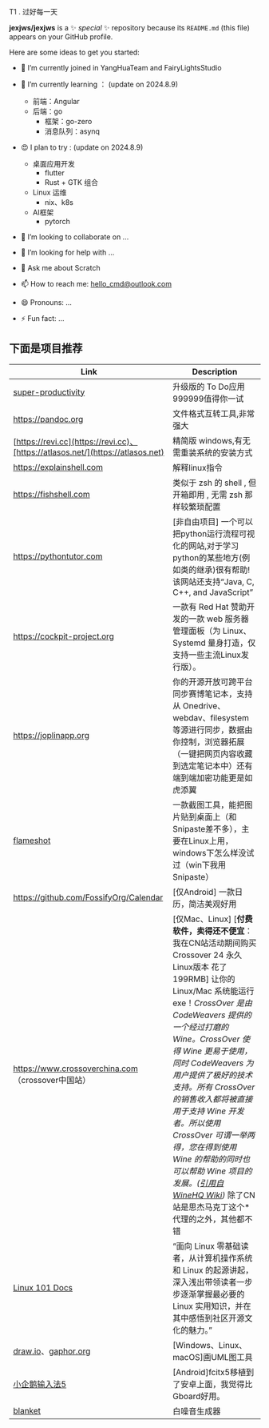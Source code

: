 T1 . 过好每一天


**jexjws/jexjws** is a ✨ _special_ ✨ repository because its `README.md` (this file) appears on your GitHub profile.


Here are some ideas to get you started:


- 🔭 I’m currently joined in YangHuaTeam and FairyLightsStudio

- 🌱 I’m currently learning ： (update on 2024.8.9)
  -  前端：Angular
  -  后端：go
      - 框架：go-zero
      - 消息队列：asynq

- 😍 I plan to try : (update on 2024.8.9)  
  -  桌面应用开发
      - flutter
      - Rust + GTK 组合
  - Linux 运维
      - nix、k8s
  - AI框架
      - pytorch

- 👯 I’m looking to collaborate on ...
- 🤔 I’m looking for help with ...
- 💬 Ask me about Scratch
- 📫 How to reach me: hello_cmd@outlook.com
- 😄 Pronouns: ...
- ⚡ Fun fact: ...



下面是项目推荐
-------------------

| Link | Description |
| ----------- | ----------- |
| [super-productivity](https://github.com/johannesjo/super-productivity) | 升级版的 To Do应用 999999值得你一试|
|https://pandoc.org | 文件格式互转工具,非常强大 |   
|[https://revi.cc](https://revi.cc)、[https://atlasos.net/](https://atlasos.net) | 精简版 windows,有无需重装系统的安装方式  |  
|https://explainshell.com | 解释linux指令   |
|https://fishshell.com | 类似于 zsh 的 shell , 但开箱即用 , 无需 zsh 那样较繁琐配置    |
|https://pythontutor.com | [非自由项目] 一个可以把python运行流程可视化的网站,对于学习python的某些地方(例如类的继承)很有帮助!该网站还支持“Java, C, C++, and JavaScript”   |
|https://cockpit-project.org | 一款有 Red Hat 赞助开发的一款 web 服务器管理面板（为 Linux、Systemd 量身打造，仅支持一些主流Linux发行版）。      |
|https://joplinapp.org | 你的开源开放可跨平台同步赛博笔记本，支持从 Onedrive、webdav、filesystem 等源进行同步，数据由你控制，浏览器拓展（一键把网页内容收藏到选定笔记本中）还有端到端加密功能更是如虎添翼|
|[flameshot](https://flameshot.org) | 一款截图工具，能把图片贴到桌面上（和Snipaste差不多），主要在Linux上用，windows下怎么样没试过（win下我用Snipaste） |
|https://github.com/FossifyOrg/Calendar | [仅Android] 一款日历，简洁美观好用 |
| https://www.crossoverchina.com （crossover中国站） | [仅Mac、Linux] [**付费软件，卖得还不便宜**：我在CN站活动期间购买 Crossover 24 永久Linux版本 花了 199RMB] 让你的Linux/Mac 系统能运行exe！*CrossOver 是由 CodeWeavers 提供的一个经过打磨的 Wine。CrossOver 使得 Wine 更易于使用，同时 CodeWeavers 为用户提供了极好的技术支持。所有 CrossOver 的销售收入都将被直接用于支持 Wine 开发者。所以使用 CrossOver 可谓一举两得，您在得到使用 Wine 的帮助的同时也可以帮助 Wine 项目的发展。([引用自 WineHQ Wiki](https://wiki.winehq.org/Download_zhcn))* 除了CN站是思杰马克丁这个*代理的之外，其他都不错 |
| [Linux 101 Docs](https://101.lug.ustc.edu.cn)   | “面向 Linux 零基础读者，从计算机操作系统和 Linux 的起源讲起，深入浅出带领读者一步步逐渐掌握最必要的 Linux 实用知识，并在其中感悟到社区开源文化的魅力。” | 
| [draw.io](https://www.drawio.com)、[gaphor.org](https://gaphor.org) |  [Windows、Linux、 macOS]画UML图工具 |
| [小企鹅输入法5](https://github.com/fcitx5-android/fcitx5-android) |  [Android]fcitx5移植到了安卓上面，我觉得比Gboard好用。 |
|[blanket](https://github.com/rafaelmardojai/blanket)|白噪音生成器|
